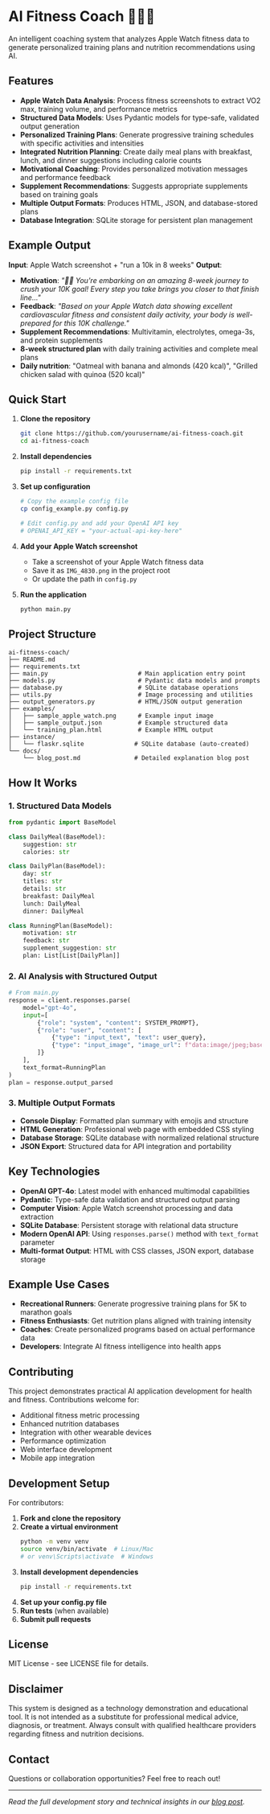 # AI Fitness Coach 🏃‍♀️🤖

An intelligent coaching system that analyzes Apple Watch fitness data to generate personalized training plans and nutrition recommendations using AI.

## Features

- **Apple Watch Data Analysis**: Process fitness screenshots to extract VO2 max, training volume, and performance metrics
- **Structured Data Models**: Uses Pydantic models for type-safe, validated output generation
- **Personalized Training Plans**: Generate progressive training schedules with specific activities and intensities  
- **Integrated Nutrition Planning**: Create daily meal plans with breakfast, lunch, and dinner suggestions including calorie counts
- **Motivational Coaching**: Provides personalized motivation messages and performance feedback
- **Supplement Recommendations**: Suggests appropriate supplements based on training goals
- **Multiple Output Formats**: Produces HTML, JSON, and database-stored plans
- **Database Integration**: SQLite storage for persistent plan management

## Example Output

**Input**: Apple Watch screenshot + "run a 10k in 8 weeks"
**Output**: 
- **Motivation**: *"🏃‍♂️ You're embarking on an amazing 8-week journey to crush your 10K goal! Every step you take brings you closer to that finish line..."*
- **Feedback**: *"Based on your Apple Watch data showing excellent cardiovascular fitness and consistent daily activity, your body is well-prepared for this 10K challenge."*
- **Supplement Recommendations**: Multivitamin, electrolytes, omega-3s, and protein supplements
- **8-week structured plan** with daily training activities and complete meal plans
- **Daily nutrition**: "Oatmeal with banana and almonds (420 kcal)", "Grilled chicken salad with quinoa (520 kcal)"

## Quick Start

1. **Clone the repository**
   ```bash
   git clone https://github.com/yourusername/ai-fitness-coach.git
   cd ai-fitness-coach
   ```

2. **Install dependencies**
   ```bash
   pip install -r requirements.txt
   ```

3. **Set up configuration**
   ```bash
   # Copy the example config file
   cp config_example.py config.py
   
   # Edit config.py and add your OpenAI API key
   # OPENAI_API_KEY = "your-actual-api-key-here"
   ```

4. **Add your Apple Watch screenshot**
   - Take a screenshot of your Apple Watch fitness data
   - Save it as `IMG_4830.png` in the project root
   - Or update the path in `config.py`

5. **Run the application**
   ```bash
   python main.py
   ```

## Project Structure

```
ai-fitness-coach/
├── README.md
├── requirements.txt
├── main.py                         # Main application entry point
├── models.py                       # Pydantic data models and prompts
├── database.py                     # SQLite database operations
├── utils.py                        # Image processing and utilities
├── output_generators.py            # HTML/JSON output generation
├── examples/
│   ├── sample_apple_watch.png      # Example input image
│   ├── sample_output.json          # Example structured data
│   └── training_plan.html          # Example HTML output
├── instance/
│   └── flaskr.sqlite              # SQLite database (auto-created)
└── docs/
    └── blog_post.md               # Detailed explanation blog post
```

## How It Works

### 1. Structured Data Models
```python
from pydantic import BaseModel

class DailyMeal(BaseModel):
    suggestion: str
    calories: str

class DailyPlan(BaseModel):
    day: str
    titles: str
    details: str
    breakfast: DailyMeal
    lunch: DailyMeal
    dinner: DailyMeal

class RunningPlan(BaseModel):
    motivation: str
    feedback: str
    supplement_suggestion: str
    plan: List[List[DailyPlan]]
```

### 2. AI Analysis with Structured Output
```python
# From main.py
response = client.responses.parse(
    model="gpt-4o",
    input=[
        {"role": "system", "content": SYSTEM_PROMPT},
        {"role": "user", "content": [
            {"type": "input_text", "text": user_query},
            {"type": "input_image", "image_url": f"data:image/jpeg;base64,{base64_image}"}
        ]}
    ],
    text_format=RunningPlan
)
plan = response.output_parsed
```

### 3. Multiple Output Formats
- **Console Display**: Formatted plan summary with emojis and structure
- **HTML Generation**: Professional web page with embedded CSS styling
- **Database Storage**: SQLite database with normalized relational structure
- **JSON Export**: Structured data for API integration and portability

## Key Technologies

- **OpenAI GPT-4o**: Latest model with enhanced multimodal capabilities
- **Pydantic**: Type-safe data validation and structured output parsing
- **Computer Vision**: Apple Watch screenshot processing and data extraction
- **SQLite Database**: Persistent storage with relational data structure
- **Modern OpenAI API**: Using `responses.parse()` method with `text_format` parameter
- **Multi-format Output**: HTML with CSS classes, JSON export, database storage

## Example Use Cases

- **Recreational Runners**: Generate progressive training plans for 5K to marathon goals
- **Fitness Enthusiasts**: Get nutrition plans aligned with training intensity
- **Coaches**: Create personalized programs based on actual performance data
- **Developers**: Integrate AI fitness intelligence into health apps

## Contributing

This project demonstrates practical AI application development for health and fitness. Contributions welcome for:

- Additional fitness metric processing
- Enhanced nutrition databases  
- Integration with other wearable devices
- Performance optimization
- Web interface development
- Mobile app integration

## Development Setup

For contributors:

1. **Fork and clone the repository**
2. **Create a virtual environment**
   ```bash
   python -m venv venv
   source venv/bin/activate  # Linux/Mac
   # or venv\Scripts\activate  # Windows
   ```
3. **Install development dependencies**
   ```bash
   pip install -r requirements.txt
   ```
4. **Set up your config.py file**
5. **Run tests** (when available)
6. **Submit pull requests**

## License

MIT License - see LICENSE file for details.

## Disclaimer

This system is designed as a technology demonstration and educational tool. It is not intended as a substitute for professional medical advice, diagnosis, or treatment. Always consult with qualified healthcare providers regarding fitness and nutrition decisions.

## Contact

Questions or collaboration opportunities? Feel free to reach out!

---

*Read the full development story and technical insights in our [blog post](docs/blog_post.md).*